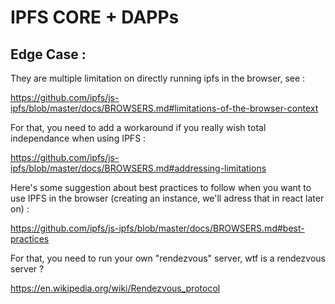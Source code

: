 # IPFS CORE + DAPPs 

## Edge Case : 

They are multiple limitation on directly running ipfs in the browser, see : 

https://github.com/ipfs/js-ipfs/blob/master/docs/BROWSERS.md#limitations-of-the-browser-context

For that, you need to add a workaround if you really wish total independance when using IPFS : 

https://github.com/ipfs/js-ipfs/blob/master/docs/BROWSERS.md#addressing-limitations 

Here's some suggestion about best practices to follow when you want to use IPFS in the browser (creating an instance, we'll adress that in react later on) : 

https://github.com/ipfs/js-ipfs/blob/master/docs/BROWSERS.md#best-practices

For that, you need to run your own "rendezvous" server, wtf is a rendezvous server ? 

https://en.wikipedia.org/wiki/Rendezvous_protocol
